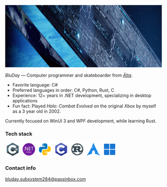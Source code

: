 <!-- ## 🫐 Welcome to BluDay's [_Installation_](https://www.halopedia.org/Halo_Array) 🫐 -->

<img height="200" src="assets/headers/h2a_delta_halo_render.png"/>

_BluDay_ — Computer programmer and skateboarder from [_Älta_](https://en.wikipedia.org/wiki/%C3%84lta).

- Favorite language: C#
- Preferred languages in order: C#, Python, Rust, C
- Experience: 12+ years in .NET development, specializing in desktop applications
- Fun fact: Played _Halo: Combat Evolved_ on the original _Xbox_ by myself as a 3 year old in 2002.

Currently focused on WinUI 3 and WPF development, while learning Rust.

### Tech stack

<div align="left">
  <img width="48" height="48" src="assets/icons/csharp.png" alt="C# logo"/>
  <img width="48" height="48" src="assets/icons/dotnet.png" alt=".NET logo"/>
  <img width="48" height="48" src="assets/icons/python.png" alt="Python logo"/>
  <img width="48" height="48" src="assets/icons/c.png" alt="C logo"/>
  <img width="48" height="48" src="assets/icons/rust.png" alt="Rust logo"/>
  <img width="48" height="48" src="assets/icons/arch-linux.png" alt="Arch Linux"/>
  <img width="48" height="48" src="assets/icons/windows-11.png" alt="Windows 11 logo"/>
</div>

### Contact info

bluday.subsystem284@passinbox.com
